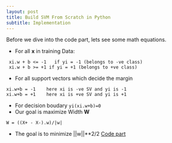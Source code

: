 ```yaml
---
layout: post
title: Build SVM From Scratch in Python
subtitle: Implementation
---
```

Before we dive into the code part, lets see some math equations.
- For all **x** in training Data:
~~~
 xi.w + b <= -1   if yi = -1 (belongs to -ve class)
 xi.w + b >= +1	if yi = +1 (belongs to +ve class)
~~~
- For all support vectors which decide the margin
~~~
xi.w+b = -1    here xi is -ve SV and yi is -1
xi.w+b = +1    here xi is +ve SV and yi is +1
~~~
- For decision boudary `yi(xi.w+b)=0`
- Our goal is maximize Width **W**
~~~
W = ((X+ - X-).w)/|w|
~~~
- The goal is to minimize ||w||**2/2
[Code part](https://github.com/adityajn105/SVM-From-Scratch)
